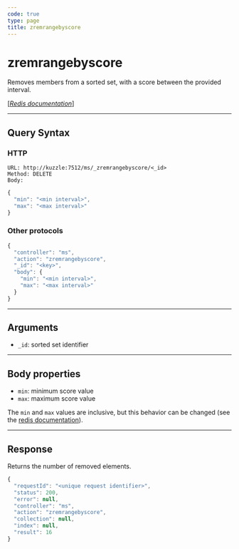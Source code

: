 ```yaml
---
code: true
type: page
title: zremrangebyscore
---
```


# zremrangebyscore



Removes members from a sorted set, with a score between the provided interval.

[[_Redis documentation_]](https://redis.io/commands/zremrangebylex)

---

## Query Syntax

### HTTP

```http
URL: http://kuzzle:7512/ms/_zremrangebyscore/<_id>
Method: DELETE
Body:
```

```js
{
  "min": "<min interval>",
  "max": "<max interval>"
}
```

### Other protocols

```js
{
  "controller": "ms",
  "action": "zremrangebyscore",
  "_id": "<key>",
  "body": {
    "min": "<min interval>",
    "max": "<max interval>"
  }
}
```

---

## Arguments

- `_id`: sorted set identifier

---

## Body properties

- `min`: minimum score value
- `max`: maximum score value

The `min` and `max` values are inclusive, but this behavior can be changed (see the [redis documentation](https://redis.io/commands/zrangebyscore)).

---

## Response

Returns the number of removed elements.

```js
{
  "requestId": "<unique request identifier>",
  "status": 200,
  "error": null,
  "controller": "ms",
  "action": "zremrangebyscore",
  "collection": null,
  "index": null,
  "result": 16
}
```

